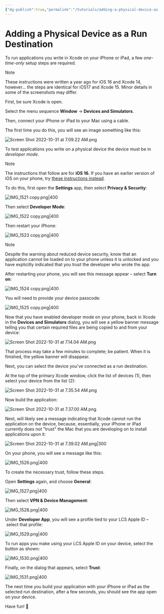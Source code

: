 ```yaml
---
{"dg-publish":true,"permalink":"/tutorials/adding-a-physical-device-as-a-run-destination/","dgHomeLink":true,"dgShowToc":true}
---
```


# Adding a Physical Device as a Run Destination

To run applications you write in Xcode on your iPhone or iPad, a few *one-time-only* setup steps are required.

> [!NOTE]
> 
> These instructions were written a year ago for iOS 16 and Xcode 14, however... the steps are identical for iOS17 and Xcode 15. Minor details in some of the screenshots may differ.

First, be sure Xcode is open.

Select the menu sequence **Window** → **Devices and Simulators**.

Then, connect your iPhone or iPad to your Mac using a cable.

The first time you do this, you will see an image something like this:

![Screen Shot 2022-10-31 at 7.09.22 AM.png](/img/user/Media/Screen%20Shot%202022-10-31%20at%207.09.22%20AM.png)

To test applications you write on a physical device the device must be in *developer mode*. 

> [!NOTE]
> The instructions that follow are for **iOS 16.**
> If you have an earlier version of iOS on your phone, try [these instructions instead](https://www.russellgordon.ca/tutorials/adding-a-physical-device-as-a-run-destination/).

To do this, first open the **Settings** app, then select **Privacy & Security**:

![IMG_1521 copy.png|400](/img/user/Media/IMG_1521%20copy.png)

Then select **Developer Mode**:

![IMG_1522 copy.png|400](/img/user/Media/IMG_1522%20copy.png)

Then restart your iPhone:

![IMG_1523 copy.png|400](/img/user/Media/IMG_1523%20copy.png)

> [!NOTE]
> Despite the warning about reduced device security, know that an application cannot be loaded on to your phone unless it is unlocked and you have explicitly indicated that you trust the developer who wrote the app.

After restarting your phone, you will see this message appear – select **Turn on**:

![IMG_1524 copy.png|400](/img/user/Media/IMG_1524%20copy.png)

You will need to provide your device passcode:

![IMG_1525 copy.png|400](/img/user/Media/IMG_1525%20copy.png)

Now that you have enabled developer mode on your phone, back in Xcode in the **Devices and Simulators** dialog, you will see a yellow banner message telling you that certain required files are being copied to and from your device:

![Screen Shot 2022-10-31 at 7.14.04 AM.png](/img/user/Media/Screen%20Shot%202022-10-31%20at%207.14.04%20AM.png)

That process may take a few minutes to complete; be patient. When it is finished, the yellow banner will disappear.

Next, you can select the device you've connected as a run destination.

At the top of the primary Xcode window, click the list of devices (1), then select your device from the list (2):

![Screen Shot 2022-10-31 at 7.35.54 AM.png](/img/user/Media/Screen%20Shot%202022-10-31%20at%207.35.54%20AM.png)

Now build the application:

![Screen Shot 2022-10-31 at 7.37.00 AM.png](/img/user/Media/Screen%20Shot%202022-10-31%20at%207.37.00%20AM.png)

Next, will likely see a message indicating that Xcode cannot run the application on the device, because, essentially, your iPhone or iPad currently does not "trust" the Mac that you are developing on to install applications upon it:

![Screen Shot 2022-10-31 at 7.39.02 AM.png|300](/img/user/Media/Screen%20Shot%202022-10-31%20at%207.39.02%20AM.png)

On your phone, you will see a message like this:

![IMG_1526.png|400](/img/user/Media/IMG_1526.png)

To create the necessary trust, follow these steps.

Open **Settings** again, and choose **General**:

![IMG_1527.png|400](/img/user/Media/IMG_1527.png)

Then select **VPN &  Device Management**:

![IMG_1528.png|400](/img/user/Media/IMG_1528.png)

Under **Developer App**, you will see a profile tied to your LCS Apple ID – select that profile:

![IMG_1529.png|400](/img/user/Media/IMG_1529.png)

To run apps you make using your LCS Apple ID on your device, select the button as shown:

![IMG_1530.png|400](/img/user/Media/IMG_1530.png)

Finally, on the dialog that appears, select **Trust**:

![IMG_1531.png|400](/img/user/Media/IMG_1531.png)

The next time you build your application with your iPhone or iPad as the selected run destination, after a few seconds, you should see the app open on your device.

Have fun! 🚀
